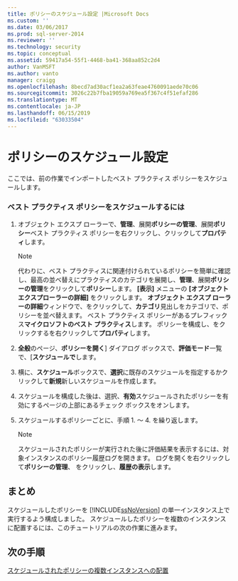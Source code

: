 ```yaml
---
title: ポリシーのスケジュール設定 |Microsoft Docs
ms.custom: ''
ms.date: 03/06/2017
ms.prod: sql-server-2014
ms.reviewer: ''
ms.technology: security
ms.topic: conceptual
ms.assetid: 59417a54-55f1-4468-ba41-368aa852c2d4
author: VanMSFT
ms.author: vanto
manager: craigg
ms.openlocfilehash: 8becd7ad30acf1ea2a63feae4760091aede70c06
ms.sourcegitcommit: 3026c22b7fba19059a769ea5f367c4f51efaf286
ms.translationtype: MT
ms.contentlocale: ja-JP
ms.lasthandoff: 06/15/2019
ms.locfileid: "63033504"
---
```

# <a name="schedule-the-policies"></a>ポリシーのスケジュール設定
  ここでは、前の作業でインポートしたベスト プラクティス ポリシーをスケジュールします。  
  
### <a name="to-schedule-the-best-practices-policies"></a>ベスト プラクティス ポリシーをスケジュールするには  
  
1.  オブジェクト エクスプ ローラーで、**管理**、展開**ポリシーの管理**、展開**ポリシー**ベスト プラクティス ポリシーを右クリックし、クリックして**プロパティ**します。  
  
    > [!NOTE]  
    >  代わりに、ベスト プラクティスに関連付けられているポリシーを簡単に確認し、最高の並べ替えにプラクティスのカテゴリを展開し、**管理**、展開**ポリシーの管理**をクリックして**ポリシー**します。 **[表示]** メニューの **[オブジェクト エクスプローラーの詳細]** をクリックします。 **オブジェクト エクスプ ローラーの詳細**ウィンドウで、をクリックして、**カテゴリ**見出しをカテゴリで、ポリシーを並べ替えます。 ベスト プラクティス ポリシーがあるプレフィックス**マイクロソフトのベスト プラクティス**します。 ポリシーを構成し、をクリックするを右クリックして**プロパティ**します。  
  
2.  **全般**のページ、**ポリシーを開く**] ダイアログ ボックスで、**評価モード**一覧で、[**スケジュールで**します。  
  
3.  横に、**スケジュール**ボックスで、**選択**に既存のスケジュールを指定するかクリックして**新規**新しいスケジュールを作成します。  
  
4.  スケジュールを構成した後は、選択、**有効**スケジュールされたポリシーを有効にするページの上部にあるチェック ボックスをオンします。  
  
5.  スケジュールするポリシーごとに、手順 1. ～ 4. を繰り返します。  
  
    > [!NOTE]  
    >  スケジュールされたポリシーが実行された後に評価結果を表示するには、対象インスタンスのポリシー履歴ログを開きます。 ログを開くを右クリックして**ポリシーの管理**、 をクリックし、**履歴の表示**します。  
  
## <a name="summary"></a>まとめ  
 スケジュールしたポリシーを [!INCLUDE[ssNoVersion](../includes/ssnoversion-md.md)] の単一インスタンス上で実行するよう構成しました。 スケジュールしたポリシーを複数のインスタンスに配置するには、このチュートリアルの次の作業に進みます。  
  
## <a name="next-steps"></a>次の手順  
 [スケジュールされたポリシーの複数インスタンスへの配置](../../2014/tutorials/deploy-scheduled-policies-to-multiple-instances.md)  
  
  
